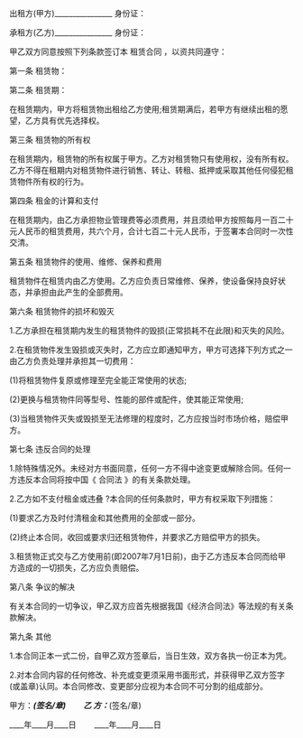 
 


出租方(甲方)________________ 身份证：


承租方(乙方)________________ 身份证：


甲乙双方同意按照下列条款签订本
租赁合同
，以资共同遵守：


第一条 租赁物：


第二条 租赁期：


在租赁期内，甲方将租赁物出租给乙方使用;租赁期满后，若甲方有继续出租的愿望，乙方具有优先选择权。


第三条 租赁物的所有权


在租赁期内，租赁物的所有权属于甲方。乙方对租赁物只有使用权，没有所有权。乙方不得在租期内对租赁物件进行销售、转让、转租、抵押或采取其他任何侵犯租赁物件所有权的行为。


第四条 租金的计算和支付


在租赁期内，由乙方承担物业管理费等必须费用，并且须给甲方按照每月一百二十元人民币的租赁费用，共六个月，合计七百二十元人民币，于签署本合同时一次性交清。


第五条 租赁物件的使用、维修、保养和费用


租赁物件在租赁内由乙方使用。乙方应负责日常维修、保养，使设备保持良好状态，并承担由此产生的全部费用。


第六条 租赁物件的损坏和毁灭


1.乙方承担在租赁期内发生的租赁物件的毁损(正常损耗不在此限)和灭失的风险。


2.在租赁物件发生毁损或灭失时，乙方应立即通知甲方，甲方可选择下列方式之一由乙方负责处理并承担其一切费用：


(1)将租赁物件复原或修理至完全能正常使用的状态;


(2)更换与租赁物件同等型号、性能的部件或配件，使其能正常使用;


(3)当租赁物件灭失或毁损至无法修理的程度时，乙方应按当时市场价格，赔偿甲方。


第七条 违反合同的处理


1.除特殊情况外。未经对方书面同意，任何一方不得中途变更或解除合同。任何一方违反本合同将按中国《
合同法
》的有关条款处理。


2.乙方如不支付租金或违叠 ?本合同的任何条款时，甲方有权采取下列措施：


(1)要求乙方及时付清租金和其他费用的全部或一部分。


(2)终止本合同，收回或要求归还租赁物件，并要求乙方赔偿甲方的损失。


3.租赁物正式交与乙方使用前(即2007年7月1日前)，由于乙方违反本合同而给甲方造成的一切损失，乙方应负责赔偿。


第八条 争议的解决


有关本合同的一切争议，甲乙双方应首先根据我国《经济合同法》等法规的有关条款解决。


第九条 其他


1.本合同正本一式二份，自甲乙双方签章后，当日生效，双方各执一份正本为凭。


2.对本合同内容的任何修改、补充或变更须采用书面形式，并获得甲乙双方签字(或盖章)认同。本合同修改、变更部分应视为本合同不可分割的组成部分。


甲方：___________(签名/章) 　　乙 方：___________(签名/章)


____年____月____日 　　____年____月____日
 


 

 
 
 
 
 
  


  
 

  


  


  
 
 
 
 

